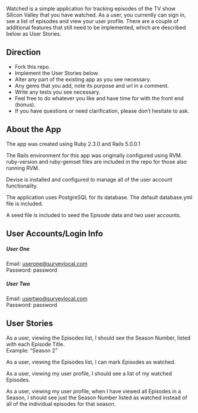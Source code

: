 Watched is a simple application for tracking episodes of the TV show Silicon Valley that you have watched. As a user, you currently can sign in, see a list of episodes and view your user profile. There are a couple of additional features that still need to be implemented, which are described below as User Stories.

## Direction

* Fork this repo.
* Implement the User Stories below.
* Alter any part of the existing app as you see necessary.
* Any gems that you add, note its purpose and url in a comment.
* Write any tests you see necessary.
* Feel free to do whatever you like and have time for with the front end (bonus).
* If you have questions or need clarification, please don’t hesitate to ask.

## About the App
The app was created using Ruby 2.3.0 and Rails 5.0.0.1

The Rails environment for this app was originally configured using RVM. ruby-version and ruby-gemset files are included in the repo for those also running RVM.

Devise is installed and configured to manage all of the user account functionality.

The application uses PostgreSQL for its database. The default database.yml file is included.

A seed file is included to seed the Episode data and two user accounts.

## User Accounts/Login Info
##### User One
Email: userone@surveylocal.com  
Password: password

##### User Two
Email: usertwo@surveylocal.com  
Password: password

## User Stories

As a user, viewing the Episodes list, I should see the Season Number, listed with each Episode Title.  
Example: “Season 2”

As a user, viewing the Episodes list, I can mark Episodes as watched.

As a user, viewing my user profile, I should see a list of my watched Episodes.

As a user, viewing my user profile, when I have viewed all Episodes in a Season, I should see just the Season Number listed as watched instead of all of the individual episodes for that season.
